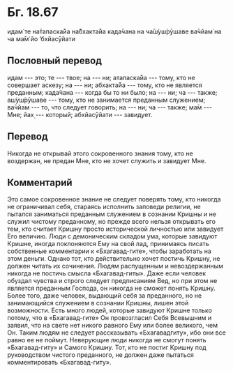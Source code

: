 # Бг. 18.67
идам̇ те на̄тапаска̄йа
на̄бхакта̄йа када̄чана
на ча̄ш́уш́рӯшаве ва̄чйам̇
на ча ма̄м̇ йо ’бхйасӯйати
## Пословный перевод

идам --- это; те --- твое; на --- ни; атапаска̄йа --- тому, кто не
совершает аскезу; на --- ни; абхакта̄йа --- тому, кто не является
преданным; када̄чана --- когда бы то ни было; на --- ни; ча --- также;
аш́уш́рӯшаве --- тому, кто не занимается преданным служением; ва̄чйам ---
то, что следует говорить; на --- ни; ча --- также; ма̄м --- Мне; йах̣ ---
который; абхйасӯйати --- завидует.

## Перевод

Никогда не открывай этого сокровенного знания тому, кто не воздержан, не
предан Мне, кто не хочет служить и завидует Мне.

## Комментарий

Это самое сокровенное знание не следует поверять тому, кто никогда не
ограничивал себя, стараясь исполнить заповеди религии, не пытался
заниматься преданным служением в сознании Кришны и не служил чистому
преданному, но прежде всего нельзя открывать его тем, кто считает Кришну
просто исторической личностью или завидует Его величию. Люди с
демоническим складом ума, которые завидуют Кришне, иногда поклоняются
Ему на свой лад, принимаясь писать собственные комментарии к
«Бхагавад-гите», чтобы заработать на этом деньги. Однако тот, кто
действительно хочет постичь Кришну, не должен читать их сочинения. Людям
распущенным и невоздержанным никогда не постичь смысла «Бхагавад-гиты».
Даже если человек обуздал чувства и строго следует предписаниям Вед, но
при этом не является преданным Господа, он никогда не сможет понять
Кришну. Более того, даже человек, выдающий себя за преданного, но не
занимающийся служением в сознании Кришны, лишен этой возможности. Есть
много людей, которые завидуют Кришне только потому, что в
«Бхагавад-гите» Он провозгласил Себя Всевышним и заявил, что на свете
нет никого равного Ему или более великого, чем Он. Таким людям не
следует рассказывать «Бхагавадгиту», ибо они все равно ее не поймут.
Неверующие люди никогда не смогут понять «Бхагавад-гиту» и Самого
Кришну. Тот, кто не постиг Кришну под руководством чистого преданного,
не должен даже пытаться комментировать «Бхагавад-гиту».
